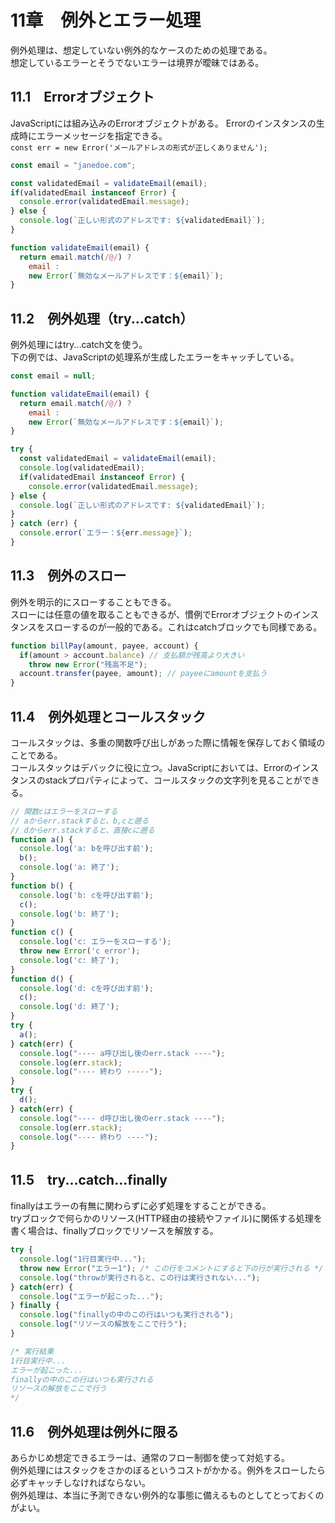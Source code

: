 

# 11章　例外とエラー処理
例外処理は、想定していない例外的なケースのための処理である。  
想定しているエラーとそうでないエラーは境界が曖昧ではある。  

## 11.1　Errorオブジェクト
JavaScriptには組み込みのErrorオブジェクトがある。 
Errorのインスタンスの生成時にエラーメッセージを指定できる。  
``const err = new Error('メールアドレスの形式が正しくありません');``

```js
const email = "janedoe.com";

const validatedEmail = validateEmail(email);
if(validatedEmail instanceof Error) {
  console.error(validatedEmail.message);
} else {
  console.log(`正しい形式のアドレスです: ${validatedEmail}`);
}

function validateEmail(email) {
  return email.match(/@/) ?
    email :
    new Error(`無効なメールアドレスです：${email}`);
}
```

## 11.2　例外処理（try...catch）
例外処理にはtry...catch文を使う。  
下の例では、JavaScriptの処理系が生成したエラーをキャッチしている。  
```js
const email = null;

function validateEmail(email) {
  return email.match(/@/) ?
    email :
    new Error(`無効なメールアドレスです：${email}`);
}

try {
  const validatedEmail = validateEmail(email);
  console.log(validatedEmail);
  if(validatedEmail instanceof Error) {
    console.error(validatedEmail.message);
} else {
  console.log(`正しい形式のアドレスです: ${validatedEmail}`);
}
} catch (err) {
  console.error(`エラー：${err.message}`);
}
```

## 11.3　例外のスロー
例外を明示的にスローすることもできる。  
スローには任意の値を取ることもできるが、慣例でErrorオブジェクトのインスタンスをスローするのが一般的である。これはcatchブロックでも同様である。  

```js
function billPay(amount, payee, account) {
  if(amount > account.balance) // 支払額が残高より大きい
    throw new Error("残高不足");
  account.transfer(payee, amount); // payeeにamountを支払う
}
```

## 11.4　例外処理とコールスタック
コールスタックは、多重の関数呼び出しがあった際に情報を保存しておく領域のことである。  
コールスタックはデバックに役に立つ。JavaScriptにおいては、Errorのインスタンスのstackプロパティによって、コールスタックの文字列を見ることができる。  
```js
// 関数cはエラーをスローする
// aからerr.stackすると、b,cと遡る
// dからerr.stackすると、直接cに遡る
function a() {
  console.log('a: bを呼び出す前');
  b();
  console.log('a: 終了');
}
function b() {
  console.log('b: cを呼び出す前');
  c();
  console.log('b: 終了');
}
function c() {
  console.log('c: エラーをスローする');
  throw new Error('c error');
  console.log('c: 終了');
}
function d() {
  console.log('d: cを呼び出す前');
  c();
  console.log('d: 終了');
}
try {
  a();
} catch(err) {
  console.log("---- a呼び出し後のerr.stack ----");
  console.log(err.stack);
  console.log("---- 終わり -----");
}
try {
  d();
} catch(err) {
  console.log("---- d呼び出し後のerr.stack ----");
  console.log(err.stack);
  console.log("---- 終わり ----");
}
```
## 11.5　try...catch...finally
finallyはエラーの有無に関わらずに必ず処理をすることができる。  
tryブロックで何らかのリソース(HTTP経由の接続やファイル)に関係する処理を書く場合は、finallyブロックでリソースを解放する。  
```js
try {
  console.log("1行目実行中...");
  throw new Error("エラー1"); /* この行をコメントにすると下の行が実行される */
  console.log("throwが実行されると、この行は実行されない...");
} catch(err) {
  console.log("エラーが起こった...");
} finally {
  console.log("finallyの中のこの行はいつも実行される");
  console.log("リソースの解放をここで行う");
}

/* 実行結果
1行目実行中...
エラーが起こった...
finallyの中のこの行はいつも実行される
リソースの解放をここで行う
*/
```

## 11.6　例外処理は例外に限る
あらかじめ想定できるエラーは、通常のフロー制御を使って対処する。  
例外処理にはスタックをさかのぼるというコストがかかる。例外をスローしたら必ずキャッチしなければならない。  
例外処理は、本当に予測できない例外的な事態に備えるものとしてとっておくのがよい。  